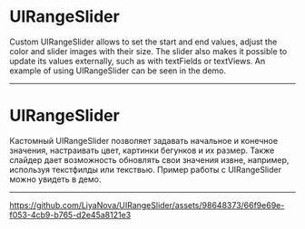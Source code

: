 
# UIRangeSlider
Custom UIRangeSlider allows to set the start and end values, adjust the color and slider images with their size.
The slider also makes it possible to update its values externally, such as with textFields or textViews.
An example of using UIRangeSlider can be seen in the demo.
____________________________________________________________
# UIRangeSlider
Кастомный UIRangeSlider позволяет задавать начальное и конечное значения, настраивать цвет, картинки бегунков и их размер.
Также слайдер дает возможность обновлять свои значения извне, например, используя текстфилды или текствью.
Пример работы с UIRangeSlider можно увидеть в демо.
____________________________________________________________
https://github.com/LiyaNova/UIRangeSlider/assets/98648373/66f9e69e-f053-4cb9-b765-d2e45a8121e3

